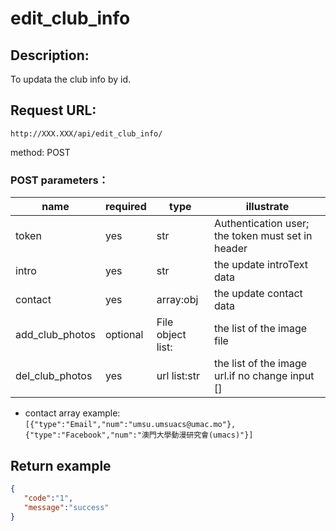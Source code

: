 ﻿# edit_club_info
## Description:
 To updata the club info by id.

## Request URL:
`http://XXX.XXX/api/edit_club_info/`

method: POST

### POST parameters：
|name|required|type| illustrate                                        |
|---------|--------|----|---------------------------------------------------|
|token    |yes     |str | Authentication user; the token must set in header |
|intro    |yes     |str | the update introText data                         |
|contact  |yes     |array:obj| the update contact data                           |
|add_club_photos   |optional     |File object list:| the list of the image file                        |
|del_club_photos     |yes     |url list:str| the list of the image url.if no change input []   |

 * contact array example:
 `[{"type":"Email","num":"umsu.umsuacs@umac.mo"},{"type":"Facebook","num":"澳門大學動漫研究會(umacs)"}]`



## Return example
```json
{
   "code":"1",
   "message":"success"
}
```
